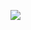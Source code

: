 <p align="right">
  <img src="https://capsule-render.vercel.app/api?type=blur&height=250&color=0:E6A02E,100:b06517&text=tom%20alvarez&fontSize=20&fontColor=b23838&fontAlign=50&fontAlignY=50&desc=web%20developer&descSize=18&descAlignY=62&descAlign=53"/>
</p>

<!-- E6A02E -->
